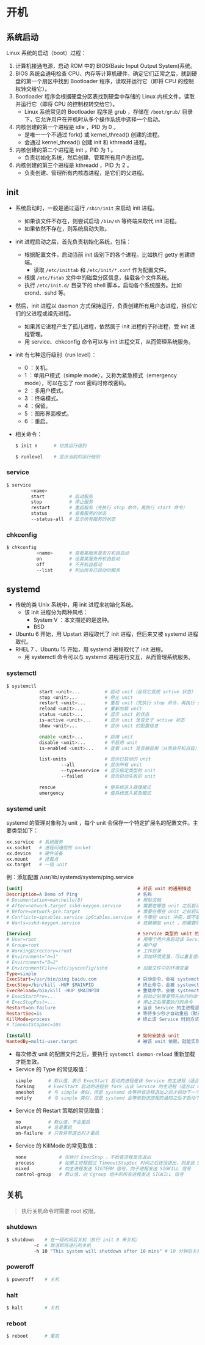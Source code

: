 # 开机

## 系统启动

Linux 系统的启动（boot）过程：
1. 计算机接通电源，启动 ROM 中的 BIOS(Basic Input Output System)系统。
2. BIOS 系统会通电检查 CPU、内存等计算机硬件，确定它们正常之后，就到硬盘的第一个扇区中找到 Bootloader 程序，读取并运行它（即将 CPU 的控制权转交给它）。
3. Bootloader 程序会根据硬盘分区表找到硬盘中存储的 Linux 内核文件，读取并运行它（即将 CPU 的控制权转交给它）。
    - Linux 系统常见的 Bootloader 程序是 grub ，存储在 `/boot/grub/` 目录下，它允许用户在开机时从多个操作系统中选择一个启动。
4. 内核创建的第一个进程是 idle ，PID 为 0 。
    - 是唯一一个不通过 fork() 或 kernel_thread() 创建的进程。
    - 会通过 kernel_thread() 创建 init 和 kthreadd 进程。
5. 内核创建的第二个进程是 init ，PID 为 1 。
    - 负责初始化系统，然后创建、管理所有用户态进程。
6. 内核创建的第三个进程是 kthreadd ，PID 为 2 。
    - 负责创建、管理所有内核态进程，是它们的父进程。

## init

- 系统启动时，一般是通过运行 `/sbin/init` 来启动 init 进程。
  - 如果该文件不存在，则尝试启动 `/bin/sh` 等终端来取代 init 进程。
  - 如果依然不存在，则系统启动失败。

- init 进程启动之后，首先负责初始化系统，包括：
  - 根据配置文件，启动当前 init 级别下的各个进程。比如执行 getty 创建终端。
    - 读取 `/etc/inittab` 和 `/etc/init/*.conf` 作为配置文件。
  - 根据 `/etc/fstab` 文件中的磁盘分区信息，挂载各个文件系统。
  - 执行 `/etc/init.d/` 目录下的 shell 脚本，启动各个系统服务。比如 crond、sshd 等。

- 然后，init 进程以 daemon 方式保持运行，负责创建所有用户态进程，担任它们的父进程或祖先进程。
  - 如果其它进程产生了孤儿进程，依然属于 init 进程的子孙进程，受 init 进程管理。
  - 用 service、chkconfig 命令可以与 init 进程交互，从而管理系统服务。

- init 有七种运行级别（run level）：
  - 0 ：关机。
  - 1 ：单用户模式（simple mode），又称为紧急模式（emergency mode），可以在忘了 root 密码时修改密码。
  - 2 ：多用户模式。
  - 3 ：终端模式。
  - 4 ：保留。
  - 5 ：图形界面模式。
  - 6 ：重启。

- 相关命令：
  ```sh
  $ init n      # 切换运行级别
  ```
  ```sh
  $ runlevel    # 显示当前的运行级别
  ```

### service

```sh
$ service
         <name>
         start         # 启动服务
         stop          # 停止服务
         restart       # 重启服务（先执行 stop 命令，再执行 start 命令）
         status        # 查看服务的状态
         --status-all  # 显示所有服务的状态
```

### chkconfig

```sh
$ chkconfig
           <name>      # 查看某服务是否开机自启动
           on          # 设置某服务开机自启动
           off         # 不开机自启动
           --list      # 列出所有已启动的服务
```

## systemd

- 传统的类 Unix 系统中，用 init 进程来初始化系统。
  - 该 init 进程分为两种风格：
    - System V ：本文描述的是这种。
    - BSD
- Ubuntu 6 开始，用 Upstart 进程取代了 init 进程，但后来又被 systemd 进程取代。
- RHEL 7 、Ubuntu 15 开始，用 systemd 进程取代了 init 进程。
  - 用 systemctl 命令可以与 systemd 进程进行交互，从而管理系统服务。

### systemctl

```sh
$ systemctl
            start <unit>...         # 启动 unit（会将它变成 active 状态）
            stop <unit>...          # 停止 unit
            restart <unit>...       # 重启 unit（先执行 stop 命令，再执行 start 命令）
            reload <unit>...        # 重新加载 unit
            status <unit>...        # 显示 unit 的状态
            is-active <unit>...     # 显示 unit 是否处于 active 状态
            show <unit>...          # 显示 unit 的配置信息

            enable <unit>...        # 启用 unit
            disable <unit>...       # 不启用 unit
            is-enabled <unit>...    # 查看 unit 是否被启用（从而会开机自启）

            list-units              # 显示已启动的 unit
                    --all           # 显示所有 unit
                    --type=service  # 显示指定类型的 unit
                    --failed        # 显示启动失败的 unit

            rescue                  # 使系统进入救援模式
            emergency               # 使系统进入紧急模式
```

### systemd unit

systemd 的管理对象称为 unit ，每个 unit 会保存一个特定扩展名的配置文件。主要类型如下：
```sh
xx.service  # 系统服务
xx.socket   # 进程间通信的 socket 
xx.device   # 硬件设备
xx.mount    # 挂载点
xx.target   # 一组 unit 
```

例：添加配置 /usr/lib/systemd/system/ping.service
```ini
[unit]                                          # 对该 unit 的通用描述
Description=A Demo of Ping                      # 名称
# Documentation=man:hello(8)                    # 帮助文档
# After=network.target sshd-keygen.service      # 需要在哪些 unit 之后启动
# Before=network-pre.target                     # 需要在哪些 unit 之前启动
# Conflicts=iptables.service ip6tables.service  # 与哪些 unit 冲突，即不能同时运行
# Wants=sshd-keygen.service                     # 依赖哪些 unit ，即需要同时运行

[Service]                                       # Service 类型的 unit 的专用配置
# User=root                                     # 用哪个用户来启动该 Service
# Group=root                                    # 用户组
# WorkingDirectory=/root                        # 工作目录
# Environment="A=1"                             # 添加环境变量，可以重复使用该参数
# Environment="B=2"
# EnvironmentFile=/etc/sysconfig/sshd           # 加载文件中的环境变量
Type=simple
ExecStart=/usr/bin/ping baidu.com               # 启动命令，会被 systemctl start 调用
ExecStop=/bin/kill -HUP $MAINPID                # 终止命令，会被 systemctl stop 调用（这里调用了 $MAINPID 变量以获取主进程的 PID ）
ExecReload=/bin/kill -HUP $MAINPID              # 重载命令，会被 systemctl reload 调用
# ExecStartPre=...                              # 启动之前需要预先执行的命令
# ExecStopPost=...                              # 停止之后需要执行的命令
Restart=on-failure                              # 当该 Service 的主进程退出时的重启策略
RestartSec=1s                                   # 等待多少秒才自动重启（默认是 100 ms）
KillMode=process                                # 终止该 Service 时的方式
# TimeoutStopSec=10s

[Install]                                       # 如何安装该 unit
WantedBy=multi-user.target                      # 被该 unit 依赖，就能实现开机自启
```
- 每次修改 unit 的配置文件之后，要执行 `systemctl daemon-reload` 重新加载才能生效。
- Service 的 Type 的常见取值：
  ```sh
  simple      # 默认值，表示 ExecStart 启动的进程是该 Service 的主进程（适合在前台运行的进程）
  forking     # ExecStart 启动的进程会 fork 出该 Service 的主进程（适合以 daemon 方式运行的进程）
  oneshot     # 与 simple 类似，但是 systemd 会等待该进程退出之后才启动下一个 unit
  notify      # 与 simple 类似，但是 systemd 会等收到该进程的通知之后才启动下一个 unit
  ```
- Service 的 Restart 策略的常见取值：
  ```sh
  no          # 默认值，不会重启
  always      # 总是重启
  on-failure  # 只有异常退出时才重启
  ```
- Service 的 KillMode 的常见取值：
  ```sh
  none            # 仅执行 ExecStop ，不检查进程是否退出
  process         # 如果主进程超过 TimeoutStopSec 时间之后还没退出，则发送 SIGTERM 信号，但是不管子进程
  mixed           # 向主进程发送 SIGTERM 信号，向子进程发送 SIGKILL 信号
  control-group   # 默认值，向 Cgroup 组中的所有进程发送 SIGKILL 信号
  ```

## 关机

> 执行关机命令时需要 root 权限。

### shutdown

```sh
$ shutdown    # 在一段时间后关机（执行 init 0 来关机）
          -c  # 取消即将进行的关机
          -h 10 "This system will shutdown after 10 mins" # 10 分钟后关机，并将该消息广播给所有用户
```

### poweroff

```sh
$ poweroff    # 关机
```

### halt

```sh
$ halt        # 关机
```

### reboot

```sh
$ reboot      # 重启
```
